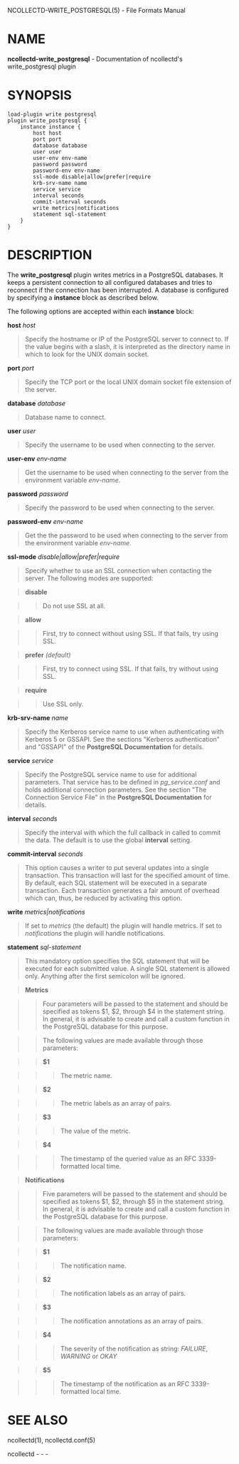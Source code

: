 NCOLLECTD-WRITE\_POSTGRESQL(5) - File Formats Manual

# NAME

**ncollectd-write\_postgresql** - Documentation of ncollectd's write\_postgresql plugin

# SYNOPSIS

	load-plugin write postgresql
	plugin write_postgresql {
	    instance instance {
	        host host
	        port port
	        database database
	        user user
	        user-env env-name
	        password password
	        password-env env-name
	        ssl-mode disable|allow|prefer|require
	        krb-srv-name name
	        service service
	        interval seconds
	        commit-interval seconds
	        write metrics|notifications
	        statement sql-statement
	    }
	}

# DESCRIPTION

The **write\_postgresql** plugin writes metrics in a PostgreSQL databases.
It keeps a persistent connection to all configured databases and tries to
reconnect if the connection has been interrupted.
A database is configured by specifying a **instance** block as described
below.

The following options are accepted within each **instance** block:

**host** *host*

> Specify the hostname or IP of the PostgreSQL server to connect to.
> If the value begins with a slash, it is interpreted as the directory name in
> which to look for the UNIX domain socket.

**port** *port*

> Specify the TCP port or the local UNIX domain socket file extension of the
> server.

**database** *database*

> Database name to connect.

**user** *user*

> Specify the username to be used when connecting to the server.

**user-env** *env-name*

> Get the username to be used when connecting to the server from the environment
> variable
> *env-name*.

**password** *password*

> Specify the password to be used when connecting to the server.

**password-env** *env-name*

> Get the the password to be used when connecting to the server from the
> environment variable
> *env-name*.

**ssl-mode** *disable|allow|prefer|require*

> Specify whether to use an SSL connection when contacting the server.
> The following modes are supported:

> **disable**

> > Do not use SSL at all.

> **allow**

> > First, try to connect without using SSL.
> > If that fails, try using SSL.

> **prefer** *(default)*

> > First, try to connect using SSL.
> > If that fails, try without using SSL.

> **require**

> > Use SSL only.

**krb-srv-name** *name*

> Specify the Kerberos service name to use when authenticating with Kerberos 5
> or GSSAPI.
> See the sections "Kerberos authentication" and "GSSAPI" of the
> **PostgreSQL Documentation** for details.

**service** *service*

> Specify the PostgreSQL service name to use for additional parameters.
> That service has to be defined in *pg\_service.conf* and holds additional
> connection parameters.
> See the section "The Connection Service File" in the
> **PostgreSQL Documentation** for details.

**interval** *seconds*

> Specify the interval with which the full callback in called to commit the data.
> The default is to use the global **interval** setting.

**commit-interval** *seconds*

> This option causes a writer to put several updates into a single transaction.
> This transaction will last for the specified amount of time.
> By default, each SQL statement will be executed in a separate transaction.
> Each transaction generates a fair amount of overhead which can, thus,
> be reduced by activating this option.

**write** *metrics|notifications*

> If set to *metrics* (the default) the plugin will handle metrics.
> If set to *notifications* the plugin will handle notifications.

**statement** *sql-statement*

> This mandatory option specifies the SQL statement that will be executed
> for each submitted value.
> A single SQL statement is allowed only.
> Anything after the first semicolon will be ignored.

> **Metrics**

> > Four parameters will be passed to the statement and should be specified
> > as tokens $1, $2, through $4 in the statement string.
> > In general, it is advisable to create and call a custom function in the
> > PostgreSQL database for this purpose.

> > The following values are made available through those parameters:

> > **$1**

> > > The metric name.

> > **$2**

> > > The metric labels as an array of pairs.

> > **$3**

> > > The value of the metric.

> > **$4**

> > > The timestamp of the queried value as an RFC 3339-formatted local time.

> **Notifications**

> > Five parameters will be passed to the statement and should be specified as
> > tokens $1, $2, through $5 in the statement string.
> > In general, it is advisable to create and call a custom function in the
> > PostgreSQL database for this purpose.

> > The following values are made available through those parameters:

> > **$1**

> > > The notification name.

> > **$2**

> > > The notification labels as an array of pairs.

> > **$3**

> > > The notification annotations as an array of pairs.

> > **$4**

> > > The severity of the notification as string:
> > > *FAILURE*, *WARNING* or *OKAY*

> > **$5**

> > > The timestamp of the notification as an RFC 3339-formatted local time.

# SEE ALSO

ncollectd(1),
ncollectd.conf(5)

ncollectd - - -
